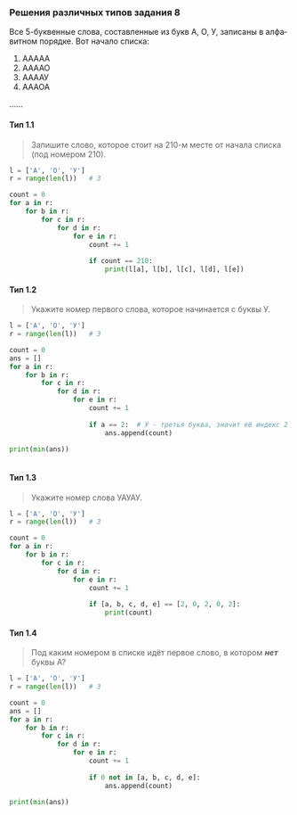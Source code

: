 ### Решения различных типов задания 8

Все 5-бук­вен­ные слова, со­став­лен­ные из букв А, О, У, за­пи­са­ны в ал­фа­вит­ном по­ряд­ке. Вот на­ча­ло спис­ка:

1. ААААА
2. ААААО
3. ААААУ
4. АААОА

……


#### Тип 1.1
> За­пи­ши­те слово, ко­то­рое стоит на 210-м месте от на­ча­ла спис­ка (под номером 210).

```python
l = ['А', 'О', 'У']
r = range(len(l))	# 3

count = 0
for a in r:
	for b in r:
		for c in r:
			for d in r:
				for e in r:
					count += 1
					
					if count == 210:
						print(l[a], l[b], l[c], l[d], l[e])
```

#### Тип 1.2
> Ука­жи­те номер пер­во­го слова, ко­то­рое на­чи­на­ет­ся с буквы У.

```python
l = ['А', 'О', 'У']
r = range(len(l))	# 3

count = 0
ans = []
for a in r:
	for b in r:
		for c in r:
			for d in r:
				for e in r:
					count += 1
					
					if a == 2:	# У - третья буква, значит её индекс 2
						ans.append(count)

print(min(ans))
						
```

#### Тип 1.3
> Ука­жи­те номер слова УАУАУ.

```python
l = ['А', 'О', 'У']
r = range(len(l))	# 3

count = 0
for a in r:
	for b in r:
		for c in r:
			for d in r:
				for e in r:
					count += 1
					
					if [a, b, c, d, e] == [2, 0, 2, 0, 2]:
						print(count)
```

#### Тип 1.4
> Под каким но­ме­ром в спис­ке идёт пер­вое слово, в ко­то­ром ***нет*** буквы А?

```python
l = ['А', 'О', 'У']
r = range(len(l))	# 3

count = 0
ans = []
for a in r:
	for b in r:
		for c in r:
			for d in r:
				for e in r:
					count += 1
					
					if 0 not in [a, b, c, d, e]:
						ans.append(count)

print(min(ans))
```
